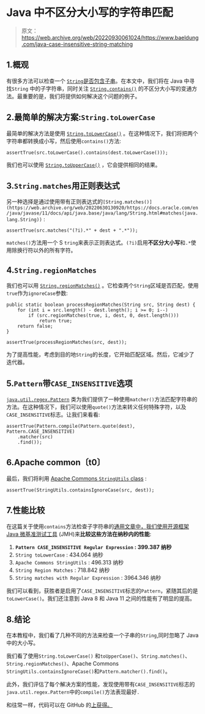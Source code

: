 # Java 中不区分大小写的字符串匹配

> 原文：<https://web.archive.org/web/20220930061024/https://www.baeldung.com/java-case-insensitive-string-matching>

## 1.概观

有很多方法可以检查一个 [`String`是否包含子串](/web/20220630130920/https://www.baeldung.com/java-string-contains-substring)。在本文中，我们将在 Java 中寻找`String` 中的子字符串，同时关注 [`String.contains()`](https://web.archive.org/web/20220630130920/https://docs.oracle.com/en/java/javase/11/docs/api/java.base/java/lang/String.html#contains(java.lang.CharSequence)) 的不区分大小写的变通方法。最重要的是，我们将提供如何解决这个问题的例子。

## 2.最简单的解决方案:`String.toLowerCase`

最简单的解决方法是使用 [`String.toLowerCase()`](/web/20220630130920/https://www.baeldung.com/java-string-convert-case) 。在这种情况下，我们将把两个字符串都转换成小写，然后使用`contains()`方法:

```
assertTrue(src.toLowerCase().contains(dest.toLowerCase()));
```

我们也可以使用 [`String.toUpperCase()`](/web/20220630130920/https://www.baeldung.com/java-string-convert-case) ，它会提供相同的结果。

## 3.`String.matches`用正则表达式

另一种选择是通过使用带有正则表达式的`[String.matches()](https://web.archive.org/web/20220630130920/https://docs.oracle.com/en/java/javase/11/docs/api/java.base/java/lang/String.html#matches(java.lang.String))` :

```
assertTrue(src.matches("(?i).*" + dest + ".*"));
```

`matches()`方法用一个 S `tring`来表示正则表达式。`(?i)`启用**不区分大小写**和`.*`使用除换行符以外的所有字符。

## 4.`String.regionMatches`

我们也可以用 [`String.regionMatches()`](https://web.archive.org/web/20220630130920/https://docs.oracle.com/en/java/javase/11/docs/api/java.base/java/lang/String.html#regionMatches(boolean,int,java.lang.String,int,int)) 。它检查两个`String`区域是否匹配，使用`true`作为`ignoreCase`参数:

```
public static boolean processRegionMatches(String src, String dest) {
    for (int i = src.length() - dest.length(); i >= 0; i--) 
        if (src.regionMatches(true, i, dest, 0, dest.length())) 
            return true; 
    return false;
}
```

```
assertTrue(processRegionMatches(src, dest));
```

为了提高性能，考虑到目的地`String`的长度，它开始匹配区域。然后，它减少了迭代器。

## 5.`Pattern`带`CASE_INSENSITIVE`选项

[`java.util.regex.Pattern`](https://web.archive.org/web/20220630130920/https://docs.oracle.com/en/java/javase/11/docs/api/java.base/java/util/regex/Pattern.html) 类为我们提供了一种使用`matcher()`方法匹配字符串的方法。在这种情况下，我们可以使用`quote()`方法来转义任何特殊字符，以及`CASE_INSENSITIVE`标志。让我们来看看:

```
assertTrue(Pattern.compile(Pattern.quote(dest), Pattern.CASE_INSENSITIVE)
    .matcher(src)
    .find());
```

## 6.Apache common〔t0〕

最后，我们将利用 [Apache Commons `StringUtils` class](/web/20220630130920/https://www.baeldung.com/string-processing-commons-lang) :

```
assertTrue(StringUtils.containsIgnoreCase(src, dest));
```

## 7.性能比较

在这篇关于使用`contains`方法检查子字符串的[通用文章中，我们使用开源框架](/web/20220630130920/https://www.baeldung.com/java-string-contains-substring) [Java 微基准测试工具](/web/20220630130920/https://www.baeldung.com/java-microbenchmark-harness) (JMH)来**比较这些方法在纳秒内的性能**:

1.  **`Pattern CASE_INSENSITIVE Regular Expression` : 399.387 纳秒**
2.  `String toLowerCase` : 434.064 纳秒
3.  `Apache Commons StringUtils` : 496.313 纳秒
4.  `String Region Matches` : 718.842 纳秒
5.  `String matches with Regular Expression` : 3964.346 纳秒

我们可以看到，获胜者是启用了`CASE_INSENSITIVE`标志的`Pattern`，紧随其后的是`toLowerCase()`。我们还注意到 Java 8 和 Java 11 之间的性能有了明显的提高。

## 8.结论

在本教程中，我们看了几种不同的方法来检查一个子串的`String`,同时忽略了 Java 中的大小写。

我们看了使用`String.toLowerCase()` 和`toUpperCase()`、`String.matches()`、`String.regionMatches()`、Apache Commons `StringUtils.containsIgnoreCase()`和`Pattern.matcher().find()`。

此外，我们评估了每个解决方案的性能，发现使用带有`CASE_INSENSITIVE`标志的`java.util.regex.Pattern`中的`compile()`方法表现最好`.`

和往常一样，代码可以在 GitHub 的[上获得。](https://web.archive.org/web/20220630130920/https://github.com/eugenp/tutorials/tree/master/core-java-modules/core-java-string-operations-2)
